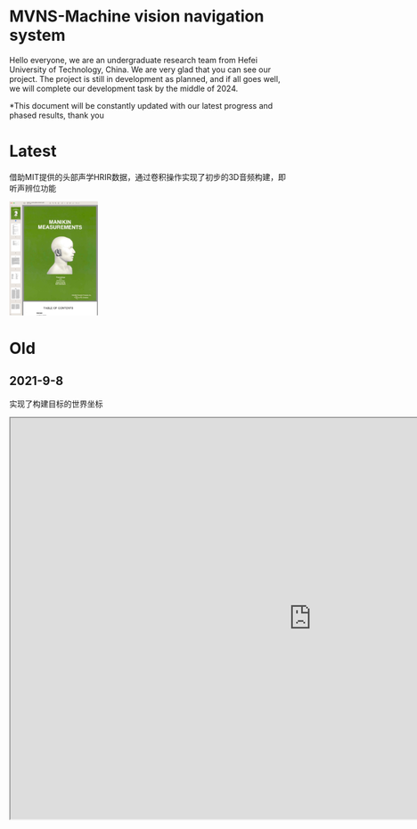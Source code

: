 # MVNS-Machine vision navigation system

Hello everyone, we are an undergraduate research team from Hefei University of Technology, China. We are very glad that you can see our project. The project is still in development as planned, and if all goes well, we will complete our development task by the middle of 2024.

*This document will be constantly updated with our latest progress and phased results, thank you



# Latest

借助MIT提供的头部声学HRIR数据，通过卷积操作实现了初步的3D音频构建，即听声辨位功能

<img src="https://github.com/momiji-bit/HFUT-MVNS/blob/main/README/截屏2022-09-17 16.12.06.png" alt="截屏2022-09-17 16.12.06" style="zoom: 20%;" />

# Old



## 2021-9-8

实现了构建目标的世界坐标

<iframe height=720 width=1080 src="https://github.com/momiji-bit/HFUT-MVNS/blob/main/README/IMG_9906.mp4">

## 2021-9-6

实现通过四元数计算相机姿态

<iframe height=720 width=1080 src="https://github.com/momiji-bit/HFUT-MVNS/blob/main/README/IMG_9882.mp4">



# How to use?

构建运行环境
```pip install -r requirements.txt```


